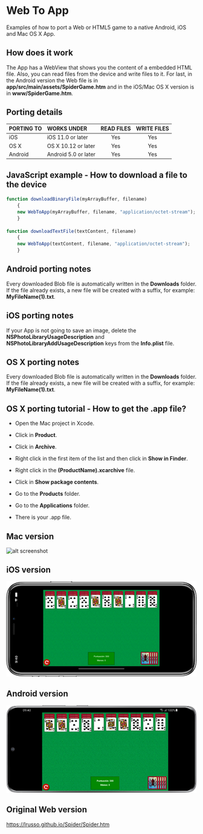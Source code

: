 # Web To App

Examples of how to port a Web or HTML5 game to a native Android, iOS and Mac OS X App.

## How does it work

The App has a WebView that shows you the content of a embedded HTML file. Also, you can read files from the device and write files to it. For last, in the Android version the Web file is in **app/src/main/assets/SpiderGame.htm** and in the iOS/Mac OS X version is in **www/SpiderGame.htm**.

## Porting details

| PORTING TO  | WORKS UNDER | READ FILES | WRITE FILES
| :------------ |:--------------- |:---------------: |:---------------:|
| iOS | iOS 11.0 or later | Yes | Yes
| OS X | OS X 10.12 or later | Yes | Yes
| Android | Android 5.0 or later | Yes | Yes

## JavaScript example - How to download a file to the device

```javascript
function downloadBinaryFile(myArrayBuffer, filename)
    {
    new WebToApp(myArrayBuffer, filename, "application/octet-stream");
    }

function downloadTextFile(textContent, filename)
    {
    new WebToApp(textContent, filename, "application/octet-stream");
    }
```

## Android porting notes

Every downloaded Blob file is automatically written in the **Downloads** folder. If the file already exists, a new file will be created with a suffix, for example: **MyFileName(1).txt**.

## iOS porting notes

If your App is not going to save an image, delete the **NSPhotoLibraryUsageDescription** and **NSPhotoLibraryAddUsageDescription** keys from the **Info.plist** file.

## OS X porting notes

Every downloaded Blob file is automatically written in the **Downloads** folder. If the file already exists, a new file will be created with a suffix, for example: **MyFileName(1).txt**.

## OS X porting tutorial - How to get the .app file?

* Open the Mac project in Xcode.

* Click in **Product**.

* Click in **Archive**.

* Right click in the first item of the list and then click in **Show in Finder**.

* Right click in the **(ProductName).xcarchive** file.

* Click in **Show package contents**.

* Go to the **Products** folder.

* Go to the **Applications** folder.

* There is your .app file.

## Mac version

![alt screenshot](https://raw.githubusercontent.com/lrusso/WebToApp/master/Screenshot1.png)

## iOS version

![alt screenshot](https://raw.githubusercontent.com/lrusso/WebToApp/master/Screenshot2.png)

## Android version

![alt screenshot](https://raw.githubusercontent.com/lrusso/WebToApp/master/Screenshot3.png)

## Original Web version

https://lrusso.github.io/Spider/Spider.htm
